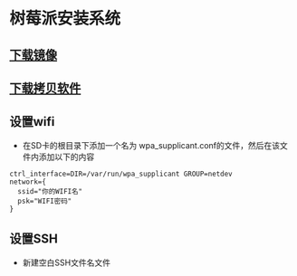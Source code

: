 # 树莓派安装系统
## [下载镜像](https://www.raspberrypi.org/downloads/raspbian/)
## [下载拷贝软件](http://www.xitongzhijia.net/soft/142406.html)
## 设置wifi
* 在SD卡的根目录下添加一个名为 wpa_supplicant.conf的文件，然后在该文件内添加以下的内容
```
ctrl_interface=DIR=/var/run/wpa_supplicant GROUP=netdev
network={
  ssid="你的WIFI名"
  psk="WIFI密码"
}

```
## 设置SSH
* 新建空白SSH文件名文件
